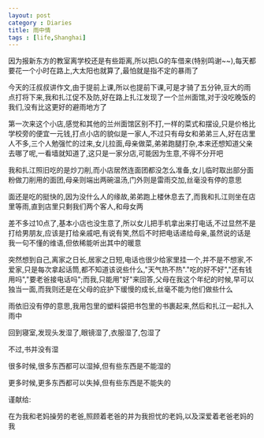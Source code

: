 ```yaml
---
layout: post
category : Diaries
title: 雨中情
tags : [life,Shanghai]
---
```



因为报新东方的教室离学校还是有些距离,所以把LG的车借来(特别鸣谢~~),每天都要花一个小时在路上,大太阳也就算了,最怕就是指不定的暴雨了
 
今天的汪叔叔讲作文,由于提前上课,所以也提前下课,可是才骑了五分钟,豆大的雨点打将下来,我和扎江促不及防,好在路上扎江发现了一个兰州面馆,对于没吃晚饭的我们,没有比这更好的避雨地方了
 
第一次来这个小店,感觉和其他的兰州面馆区别不打,一样的菜式和摆设,只是价格比学校旁的便宜一元钱,打点小店的貌似是一家人,不过只有母女和弟弟三人,好在店里人不多,三个人勉强忙的过来,女儿拉面,母亲做菜,弟弟跑腿打杂,本来还想知道父亲去哪了呢,一看墙就知道了,这只是一家分店,可能因为生意,不得不分开吧
 
我和扎江照旧吃的是炒刀削,而小店居然连面团都没怎么准备,女儿临时取出部分面粉做刀削用的面团,母亲则端出两碗温汤,门外则是雷雨交加,丝毫没有停的意思
 
面还是吃的挺快的,因为没什么人的缘故,弟弟跑上楼休息去了,而我和扎江则坐在店里等雨,直到店里只剩我们两个客人,和母女两
 
差不多过10点了,基本小店也没生意了,所以女儿把手机拿出来打电话,不过显然不是打给男朋友,应该是打给亲戚吧,有说有笑,然后不时把电话递给母亲,虽然说的话是我一句不懂的维语,但依稀能听出其中的暖意
 
突然想到自己,离家之日长,居家之日短,电话也很少给家里挂一个,并不是不想家,不爱家,只是每次拿起话筒,都不知道该说些什么,"天气热不热"."吃的好不好","还有钱用吗","要老爸接电话吗";而我,只能用"好"来回答,父母在我这个年纪的时候,早可以独当一面,而我则还是在父母的庇护下缓慢的成长,丝毫不能为他们做些什么
 
雨依旧没有停的意思,我用包里的塑料袋把书包里的书裹起来,然后和扎江一起扎入雨中
 
回到寝室,发现头发湿了,眼镜湿了,衣服湿了,包湿了
 
不过,书并没有湿
 
很多时候,很多东西都可以湿掉,但有些东西是不能湿的
 
更多时候,更多东西都可以失掉,但有些东西是不能失的
 
谨献给:
 
在为我和老妈操劳的老爸,照顾着老爸的并为我担忧的老妈,以及深爱着老爸老妈的我
